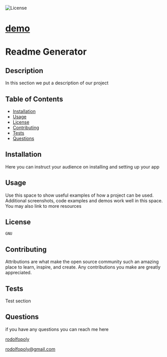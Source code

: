 

  ![License](https://img.shields.io/crates/l/gnu?color=green&style=for-the-badge)
  
  # [demo](https://drive.google.com/file/d/1SDhsVejLOpYXiHR-qYGmpT_pHhBJuMtw/view) 

  # Readme Generator 
  
  ## Description
  
  In this section we put a description of our project
  
  ## Table of Contents
  * [Installation](#installation)
  * [Usage](#usage)
  * [License](#license)
  * [Contributing](#contributing)
  * [Tests](#tests)
  * [Questions](#questions)
  
  ## Installation
  
  Here you can instruct your audience on installing and setting up your app
  
  ## Usage
  
  Use this space to show useful examples of how a project can be used. Additional screenshots, code examples and demos work well in this space. You may also link to more resources

  ## License
  
    GNU
  
  ## Contributing
  
  Attributions are what make the open source community such an amazing place to learn, inspire, and create. Any contributions you make are greatly appreciated.
 
  ## Tests
  
  Test section
  
  ## Questions
  if you have any questions you can reach me here

  [rodolfopoly](https://github.com/rodolfopoly)

  [rodolfopoly@gmail.com](mailto:rodolfopoly@gmail.com)
  
  
